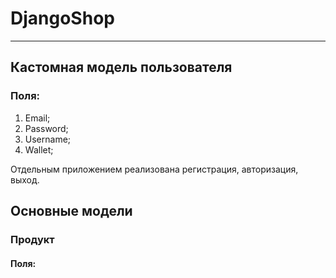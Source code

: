 # DjangoShop
____

## Кастомная модель пользователя
### Поля:
1) Email;
2) Password;
3) Username;
4) Wallet;

Отдельным приложением реализована регистрация, авторизация, выход.

## Основные модели

### Продукт
#### Поля:
